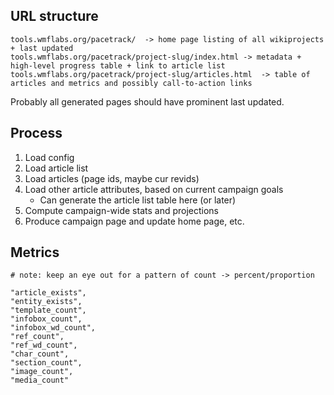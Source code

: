 
## URL structure

```
tools.wmflabs.org/pacetrack/  -> home page listing of all wikiprojects + last updated
tools.wmflabs.org/pacetrack/project-slug/index.html -> metadata + high-level progress table + link to article list
tools.wmflabs.org/pacetrack/project-slug/articles.html  -> table of articles and metrics and possibly call-to-action links
```

Probably all generated pages should have prominent last updated.

## Process

1. Load config
1. Load article list
1. Load articles (page ids, maybe cur revids)
1. Load other article attributes, based on current campaign goals
    * Can generate the article list table here (or later)
1. Compute campaign-wide stats and projections
1. Produce campaign page and update home page, etc.

## Metrics

```
# note: keep an eye out for a pattern of count -> percent/proportion

"article_exists",
"entity_exists",
"template_count",
"infobox_count",
"infobox_wd_count",
"ref_count",
"ref_wd_count",
"char_count",
"section_count",
"image_count",
"media_count"

```
